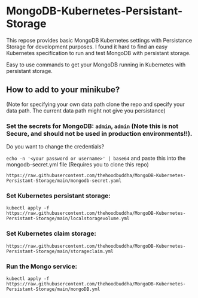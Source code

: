 # MongoDB-Kubernetes-Persistant-Storage
This repose provides basic MongoDB Kubernetes settings with Persistance Storage for development purposes. I found it hard to find an easy 
Kubernetes specification to run and test MongoDB with persistant storage. 

Easy to use commands to get your MongoDB running in Kubernetes with persistant storage. 

## How to add to your minikube?
 

(Note for specifying your own data path clone the repo and specify your data path. The current data path might not give you persistance)

### Set the secrets for MongoDB: `admin`, `admin` (Note this is not Secure, and should not be used in production environments!!). 
Do you want to change the credentials?

`echo -n '<your password or username>' | base64` and paste this into the mongodb-secret.yml file (Requires you to clone this repo)

`https://raw.githubusercontent.com/thehoodbuddha/MongoDB-Kubernetes-Persistant-Storage/main/mongodb-secret.yaml`


### Set Kubernetes persistant storage:

`kubectl apply -f https://raw.githubusercontent.com/thehoodbuddha/MongoDB-Kubernetes-Persistant-Storage/main/localstoragevolume.yml`

### Set Kubernetes claim storage:

`https://raw.githubusercontent.com/thehoodbuddha/MongoDB-Kubernetes-Persistant-Storage/main/storageclaim.yml`

### Run the Mongo service:

`kubectl apply -f https://raw.githubusercontent.com/thehoodbuddha/MongoDB-Kubernetes-Persistant-Storage/main/mongoDB.yml`

